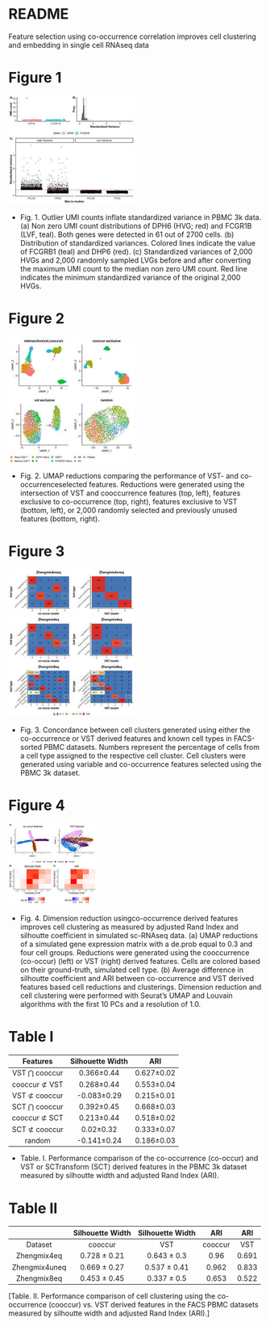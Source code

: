 # README
Feature selection using co-occurrence correlation improves cell clustering and embedding in single cell RNAseq data

# Figure 1 
![alt text](https://github.com/ncsu-penglab/cooccur_feature_selection/blob/master/Results/figure1_1.jpg?raw=true) 
* Fig. 1. Outlier UMI counts inflate standardized variance in PBMC 3k data. (a) Non zero UMI count distributions of DPH6 (HVG; red) and FCGR1B (LVF, teal). Both genes were detected in 61 out of 2700 cells. (b) Distribution of standardized variances. Colored lines indicate the value of FCGRB1 (teal) and DHP6 (red). (c) Standardized variances of 2,000 HVGs and 2,000 randomly sampled LVGs before and after converting the maximum UMI count to the median non zero UMI count. Red line indicates the minimum standardized variance of the original 2,000 HVGs.

# Figure 2
![alt text](https://github.com/ncsu-penglab/cooccur_feature_selection/blob/master/Results/figure2_1.jpg?raw=true)
* Fig. 2. UMAP reductions comparing the performance of VST- and co-occurrenceselected features. Reductions were generated using the intersection of VST and cooccurrence features (top, left), features exclusive to co-occurrence (top, right),
features exclusive to VST (bottom, left), or 2,000 randomly selected and previously
unused features (bottom, right).

# Figure 3
![alt text](https://github.com/ncsu-penglab/cooccur_feature_selection/blob/master/Results/figure3_1.jpg?raw=true)
* Fig. 3. Concordance between cell clusters generated using either the co-occurrence or VST derived features and known cell types in FACS-sorted PBMC datasets. Numbers represent the percentage of cells from a cell type assigned to the respective cell cluster. Cell clusters were generated using variable and co-occurrence features selected using the PBMC 3k dataset.

# Figure 4 
![alt text](https://github.com/ncsu-penglab/cooccur_feature_selection/blob/master/Results/figure4_1.jpg?raw=true)
* Fig. 4. Dimension reduction usingco-occurrence derived features improves cell clustering as measured by adjusted Rand Index and silhoutte coefficient in simulated sc-RNAseq data. (a) UMAP reductions of a simulated gene expression matrix with a de.prob equal to 0.3 and four cell groups. Reductions were generated using the cooccurrence (co-occur) (left) or VST (right) derived features. Cells are colored based on their ground-truth, simulated cell type. (b) Average difference in silhoutte coefficient and ARI between co-occurrence and VST derived features based cell reductions and clusterings. Dimension reduction and cell clustering were performed with Seurat’s UMAP and Louvain algorithms with the first 10 PCs and a resolution
of 1.0.

# Table I
| Features | Silhouette Width | ARI |
| :------: | :------: | :------: |
| VST ⋂ cooccur | 0.366±0.44 | 0.627±0.02 |
| cooccur ⊄ VST | 0.268±0.44 | 0.553±0.04 |
| VST ⊄ cooccur | -0.083±0.29 | 0.215±0.01 |
| SCT ⋂ cooccur | 0.392±0.45 | 0.668±0.03 |
| cooccur ⊄ SCT | 0.213±0.44 | 0.518±0.02 |
| SCT ⊄ cooccur | 0.02±0.32 | 0.333±0.07 |
| random | -0.141±0.24 | 0.186±0.03 |
* Table. I. Performance comparison of the co-occurrence (co-occur)
and VST or SCTransform (SCT) derived features in the PBMC 3k
dataset measured by silhoutte width and adjusted Rand Index (ARI).

# Table II
|             | Silhouette Width | Silhouette Width | ARI | ARI |
| :---------: | :--------------: |:--:|:---:|:--:|
| Dataset     | cooccur | VST | cooccur | VST|
| Zhengmix4eq | 0.728 ± 0.21 | 0.643 ± 0.3 | 0.96 | 0.691 |  
| Zhengmix4uneq | 0.669 ± 0.27 | 0.537 ± 0.41 | 0.962 | 0.833| 
| Zhengmix8eq | 0.453 ± 0.45 | 0.337 ± 0.5  | 0.653 | 0.522 |
[Table. II. Performance comparison of cell clustering using the co-occurrence (cooccur) vs. VST derived features
in the FACS PBMC datasets measured by silhoutte width and adjusted Rand Index (ARI).]
